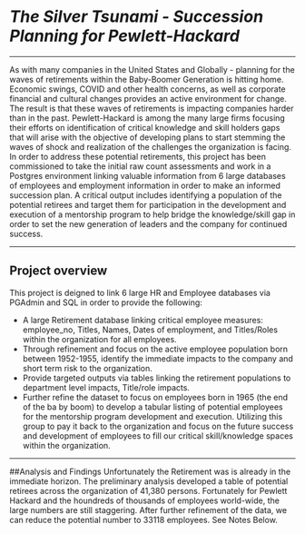 # ***The Silver Tsunami - Succession Planning for Pewlett-Hackard***
_____________________________________________________________________________________________________________________________
As with many companies in the United States and Globally - planning for the waves of retirements within the  Baby-Boomer Generation is hitting home.  Economic swings, COVID and other health concerns, as well as corporate financial and cultural changes provides an active environment for change.  The result is that these waves of retirements is impacting companies harder than in the past. 
Pewlett-Hackard is among the many large firms focusing their efforts on identification of critical knowledge and skill holders gaps that will arise with the objective of developing plans to start stemming the waves of shock and realization of the challenges the organization is facing. 
In order to address these potential retirements, this project has been commissioned to take the initial raw count assessments and work in a Postgres environment linking valuable information from 6 large databases of employees and employment information in order to make an informed succession plan.  A critical output includes identifying a population of the potential retirees and target them for participation in the development and execution of a mentorship program to help bridge the knowledge/skill gap in order to set the new generation of leaders and the company for continued success.  
_____________________________________________________________________________________________________________________________
## Project overview
This project is deigned to link 6 large HR and Employee databases via PGAdmin and SQL in order to provide the following:
- A large Retirement database linking critical employee measures: employee_no, Titles, Names, Dates of employment, and Titles/Roles within the organization for all employees.
- Through refinement and focus on the active employee population born between 1952-1955, identify the immediate impacts to the company and short term risk to the organization. 
- Provide targeted outputs via tables linking the retirement populations to department level impacts, Title/role impacts.
- Further refine the dataset to focus on employees born in 1965 (the end of the ba by boom) to develop a tabular listing of potential employees for the mentorship program development and execution.  Utilizing this group to pay it back to the organization and focus on the future success and development of employees to fill our critical skill/knowledge spaces within the organization.
_____________________________________________________________________________________________________________________________
##Analysis and Findings
Unfortunately the Retirement was is already in the immediate horizon. The preliminary analysis developed a table of potential retirees across the organization of 41,380 persons.  Fortunately for Pewlett Hackard and the houndreds of thousands of employees world-wide, the large numbers are still staggering.  After further refinement of the data, we can reduce the potential number to 33118 employees.  See Notes Below.

